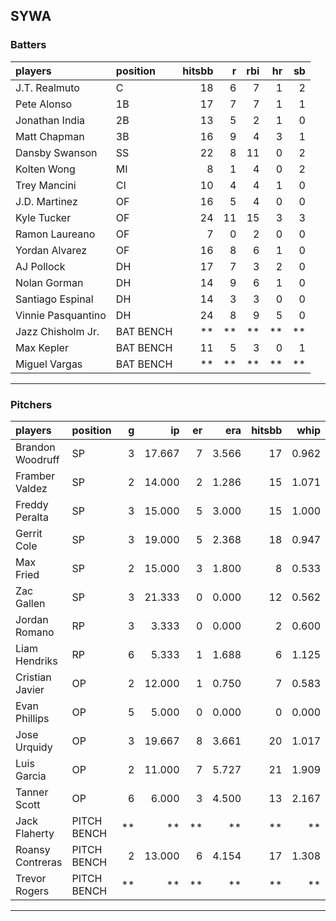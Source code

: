 ## SYWA

### Batters

 
|players            |position  | hitsbb|  r| rbi| hr| sb| 
|:------------------|:---------|------:|--:|---:|--:|--:| 
|J.T. Realmuto      |C         |     18|  6|   7|  1|  2| 
|Pete Alonso        |1B        |     17|  7|   7|  1|  1| 
|Jonathan India     |2B        |     13|  5|   2|  1|  0| 
|Matt Chapman       |3B        |     16|  9|   4|  3|  1| 
|Dansby Swanson     |SS        |     22|  8|  11|  0|  2| 
|Kolten Wong        |MI        |      8|  1|   4|  0|  2| 
|Trey Mancini       |CI        |     10|  4|   4|  1|  0| 
|J.D. Martinez      |OF        |     16|  5|   4|  0|  0| 
|Kyle Tucker        |OF        |     24| 11|  15|  3|  3| 
|Ramon Laureano     |OF        |      7|  0|   2|  0|  0| 
|Yordan Alvarez     |OF        |     16|  8|   6|  1|  0| 
|AJ Pollock         |DH        |     17|  7|   3|  2|  0| 
|Nolan Gorman       |DH        |     14|  9|   6|  1|  0| 
|Santiago Espinal   |DH        |     14|  3|   3|  0|  0| 
|Vinnie Pasquantino |DH        |     24|  8|   9|  5|  0| 
|Jazz Chisholm Jr.  |BAT BENCH |     **| **|  **| **| **| 
|Max Kepler         |BAT BENCH |     11|  5|   3|  0|  1| 
|Miguel Vargas      |BAT BENCH |     **| **|  **| **| **| 


* * *

### Pitchers

 
|players          |position    |  g|     ip| er|   era| hitsbb|  whip| so|  w| sv| 
|:----------------|:-----------|--:|------:|--:|-----:|------:|-----:|--:|--:|--:| 
|Brandon Woodruff |SP          |  3| 17.667|  7| 3.566|     17| 0.962| 18|  0|  0| 
|Framber Valdez   |SP          |  2| 14.000|  2| 1.286|     15| 1.071| 14|  2|  0| 
|Freddy Peralta   |SP          |  3| 15.000|  5| 3.000|     15| 1.000| 12|  1|  0| 
|Gerrit Cole      |SP          |  3| 19.000|  5| 2.368|     18| 0.947| 19|  0|  0| 
|Max Fried        |SP          |  2| 15.000|  3| 1.800|      8| 0.533| 13|  2|  0| 
|Zac Gallen       |SP          |  3| 21.333|  0| 0.000|     12| 0.562| 26|  3|  0| 
|Jordan Romano    |RP          |  3|  3.333|  0| 0.000|      2| 0.600|  4|  0|  1| 
|Liam Hendriks    |RP          |  6|  5.333|  1| 1.688|      6| 1.125|  6|  0|  6| 
|Cristian Javier  |OP          |  2| 12.000|  1| 0.750|      7| 0.583| 14|  1|  0| 
|Evan Phillips    |OP          |  5|  5.000|  0| 0.000|      0| 0.000|  5|  0|  1| 
|Jose Urquidy     |OP          |  3| 19.667|  8| 3.661|     20| 1.017| 14|  2|  0| 
|Luis Garcia      |OP          |  2| 11.000|  7| 5.727|     21| 1.909| 10|  2|  0| 
|Tanner Scott     |OP          |  6|  6.000|  3| 4.500|     13| 2.167|  6|  0|  4| 
|Jack Flaherty    |PITCH BENCH | **|     **| **|    **|     **|    **| **| **| **| 
|Roansy Contreras |PITCH BENCH |  2| 13.000|  6| 4.154|     17| 1.308|  8|  0|  0| 
|Trevor Rogers    |PITCH BENCH | **|     **| **|    **|     **|    **| **| **| **| 


* * *


